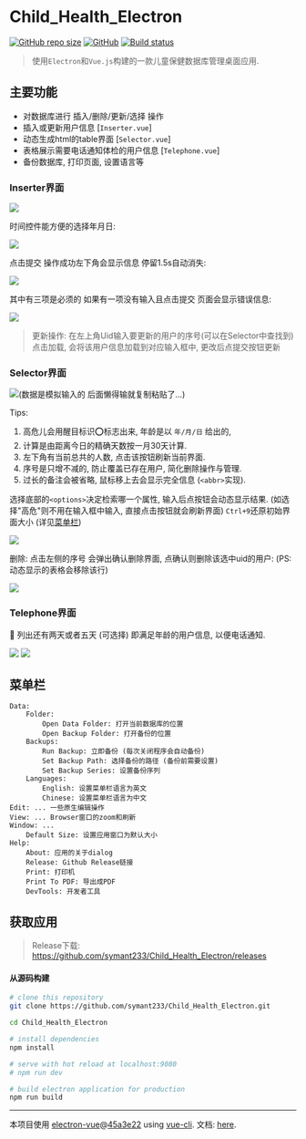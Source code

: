 # Child_Health_Electron

[![GitHub repo size](https://img.shields.io/github/repo-size/symant233/Child_Health_Electron)](https://github.com/symant233/Child_Health_Electron/archive/master.zip) [![GitHub](https://img.shields.io/github/license/symant233/Child_Health_Electron)](https://github.com/symant233/Child_Health_Electron/blob/master/LICENSE) [![Build status](https://ci.appveyor.com/api/projects/status/fvth00ua9t2nt1pf?svg=true)](https://ci.appveyor.com/project/symant233/child-health-electron)


> 使用`Electron`和`Vue.js`构建的一款儿童保健数据库管理桌面应用.

## 主要功能
 - 对数据库进行 插入/删除/更新/选择 操作
 - 插入或更新用户信息 [`Inserter.vue`]
 - 动态生成html的table界面 [`Selector.vue`]
 - 表格展示需要电话通知体检的用户信息 [`Telephone.vue`]
 - 备份数据库, 打印页面, 设置语言等

### Inserter界面

<img src="images/Snipaste_2020-01-21_18-42-30.png">

时间控件能方便的选择年月日:

<img src="images/Snipaste_2020-01-21_18-58-26.png">

点击提交 操作成功左下角会显示信息 停留1.5s自动消失:

<img src="images/Snipaste_2020-01-21_19-01-39.png">

其中有三项是必须的 如果有一项没有输入且点击提交 页面会显示错误信息:

<img src="images/Snipaste_2020-01-21_19-07-23.png">

> 更新操作:
> 在左上角Uid输入要更新的用户的序号(可以在Selector中查找到)
> 点击加载, 会将该用户信息加载到对应输入框中, 更改后点提交按钮更新

### Selector界面

<img src="images/Snipaste_2020-01-21_19-42-46.png" alt="(数据是模拟输入的 后面懒得输就复制粘贴了...)">

Tips: 
1. 高危儿会用醒目标识⭕标志出来, 年龄是以 `年/月/日` 给出的,
2. 计算是由距离今日的精确天数按一月30天计算. 
3. 左下角有当前总共的人数, 点击该按钮刷新当前界面.
4. 序号是只增不减的, 防止覆盖已存在用户, 简化删除操作与管理.
5. 过长的备注会被省略, 鼠标移上去会显示完全信息 (`<abbr>`实现).

选择底部的`<options>`决定检索哪一个属性, 输入后点按钮会动态显示结果. (如选择"高危"则不用在输入框中输入, 直接点击按钮就会刷新界面) `Ctrl+9`还原初始界面大小 (详见[菜单栏](#菜单栏))

<img src="images/Snipaste_2020-01-21_20-06-32.png">

删除: 点击左侧的序号 会弹出确认删除界面, 点确认则删除该选中uid的用户: 
(PS: 动态显示的表格会移除该行)

<img src="images/Snipaste_2020-01-21_20-02-12.png">



### Telephone界面

🌟 列出还有两天或者五天 (可选择) 即满足年龄的用户信息, 以便电话通知.

<img src="images/Snipaste_2020-01-21_20-28-06.png">

<img src="images/notice.jpg">

## 菜单栏
```
Data:
    Folder:
        Open Data Folder: 打开当前数据库的位置
        Open Backup Folder: 打开备份的位置
    Backups:
        Run Backup: 立即备份 (每次关闭程序会自动备份)
        Set Backup Path: 选择备份的路径 (备份前需要设置)
        Set Backup Series: 设置备份序列
    Languages:
        English: 设置菜单栏语言为英文
        Chinese: 设置菜单栏语言为中文
Edit: ... 一些原生编辑操作
View: ... Browser窗口的zoom和刷新
Window: ... 
    Default Size: 设置应用窗口为默认大小
Help: 
    About: 应用的关于dialog
    Release: Github Release链接
    Print: 打印机
    Print To PDF: 导出成PDF
    DevTools: 开发者工具
```

## 获取应用

> Release下载: https://github.com/symant233/Child_Health_Electron/releases

#### 从源码构建

``` bash
# clone this repository
git clone https://github.com/symant233/Child_Health_Electron.git

cd Child_Health_Electron

# install dependencies
npm install

# serve with hot reload at localhost:9080
# npm run dev

# build electron application for production
npm run build
```

---

本项目使用 [electron-vue](https://github.com/SimulatedGREG/electron-vue)@[45a3e22](https://github.com/SimulatedGREG/electron-vue/tree/45a3e224e7bb8fc71909021ccfdcfec0f461f634) using [vue-cli](https://github.com/vuejs/vue-cli). 文档: [here](https://simulatedgreg.gitbooks.io/electron-vue/content/index.html).
